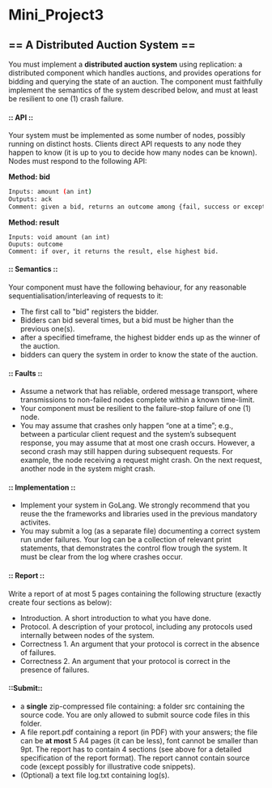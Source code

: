 # Mini_Project3
## == A Distributed Auction System ==
You must implement a **distributed auction system** using replication: a distributed component which handles auctions, and provides operations for bidding and querying the state of an auction. The component must faithfully implement the semantics of the system described below, and must at least be resilient to one (1) crash failure.

#### :: API ::
Your system must be implemented as some number of nodes, possibly running on distinct hosts. Clients direct API requests to any node they happen to know (it is up to you to decide how many nodes can be known). Nodes must respond to the following API:

**Method: bid**
``` sh
Inputs: amount (an int)
Outputs: ack
Comment: given a bid, returns an outcome among {fail, success or exception}
```

**Method: result**
```
Inputs: void amount (an int)
Ouputs: outcome
Comment: if over, it returns the result, else highest bid. 
```

#### :: Semantics ::
Your component must have the following behaviour, for any reasonable sequentialisation/interleaving of requests to it:

- The first call to "bid" registers the bidder.
- Bidders can bid several times, but a bid must be higher than the previous one(s).
- after a specified timeframe, the highest bidder ends up as the winner of the auction.
- bidders can query the system in order to know the state of the auction.

#### :: Faults :: 
- Assume a network that has reliable, ordered message transport, where transmissions to non-failed nodes complete within a known time-limit.
- Your component must be resilient to the failure-stop failure of one (1) node.
- You may assume that crashes only happen “one at a time”; e.g., between a particular client request and the system’s subsequent response, you may assume that at most one crash occurs. However, a second crash may still happen during subsequent requests. For example, the node receiving a request might crash. On the next request, another node in the system might crash.

#### :: Implementation :: 

- Implement your system in GoLang. We strongly recommend that you reuse the the frameworks and libraries used in the previous mandatory activites.
- You may submit a log (as a separate file) documenting a correct system run under failures. Your log can be a collection of relevant print statements, that demonstrates the control flow trough the system. It must be clear from the log where crashes occur.

#### :: Report ::
Write a report of at most 5 pages containing the following structure (exactly create four sections as below):

- Introduction. A short introduction to what you have done.
- Protocol. A description of your protocol, including any protocols used internally between nodes of the system.
- Correctness 1. An argument that your protocol is correct in the absence of failures.
- Correctness 2. An argument that your protocol is correct in the presence of failures.

#### ::Submit::
- a **single** zip-compressed file containing: a folder src containing the source code. You are only allowed to submit source code files in this folder.
- A file report.pdf containing a report (in PDF) with your answers; the file can be **at most** 5 A4 pages (it can be less), font cannot be smaller than 9pt. The report has to contain 4 sections (see above for a detailed specification of the report format). The report cannot contain source code (except possibly for illustrative code snippets).
- (Optional) a text file log.txt containing log(s).
